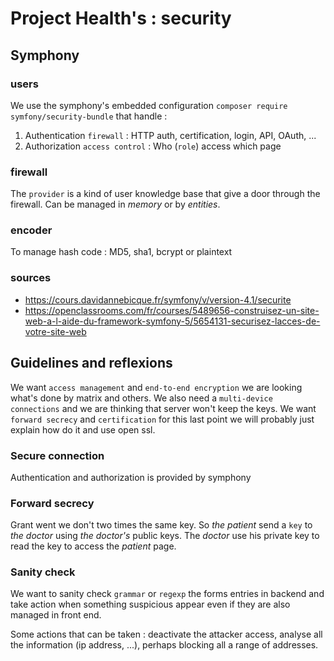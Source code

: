 # Project Health's : security

## Symphony

### users

We use the symphony's embedded configuration `composer require symfony/security-bundle` that handle :

1. Authentication `firewall` : HTTP auth, certification, login, API, OAuth, ...
2. Authorization `access control` : Who (`role`) access which page

### firewall

The `provider` is a kind of user knowledge base that give a door through the firewall. Can be managed in *memory* or by *entities*.

### encoder

To manage hash code : MD5, sha1, bcrypt or plaintext

### sources

- https://cours.davidannebicque.fr/symfony/v/version-4.1/securite
- https://openclassrooms.com/fr/courses/5489656-construisez-un-site-web-a-l-aide-du-framework-symfony-5/5654131-securisez-lacces-de-votre-site-web

## Guidelines and reflexions

We want `access management` and `end-to-end encryption` we are looking what's done by matrix and others. We also need a `multi-device connections` and we are thinking that server won't keep the keys. We want `forward secrecy` and `certification` for this last point we will probably just explain how do it and use open ssl.

### Secure connection

Authentication and authorization is provided by symphony

### Forward secrecy

Grant went we don't two times the same key. So *the patient* send a `key` to *the doctor* using *the doctor's* public keys. The *doctor* use his private key to read the key to access the *patient* page.

### Sanity check
 
We want to sanity check `grammar` or `regexp` the forms entries in backend and take action when something suspicious appear even if they are also managed in front end.

Some actions that can be taken : deactivate the attacker access, analyse all the information (ip address, ...), perhaps blocking all a range of addresses.

